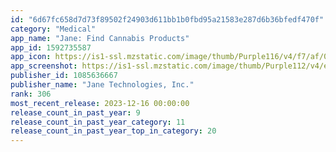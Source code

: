 ```yaml
---
id: "6d67fc658d7d73f89502f24903d611bb1b0fbd95a21583e287d6b36bfedf470f"
category: "Medical"
app_name: "Jane: Find Cannabis Products"
app_id: 1592735587
app_icon: https://is1-ssl.mzstatic.com/image/thumb/Purple116/v4/f7/af/02/f7af026c-3f0c-89a3-a618-0b83140fbdc0/AppIcon-1x_U007ephone-85-220.png/1024x1024bb.png
app_screenshot: https://is1-ssl.mzstatic.com/image/thumb/Purple112/v4/ee/3c/f0/ee3cf0c9-c0c6-9ec0-fe2a-bfa115ed7fc9/83974d23-3ccc-4673-81ae-73e67adb4a39_Jane_Technologies_Jane_iOS_6.5_US_SS_Mockups_220816_V1_01_A.png/1284x2778bb.png
publisher_id: 1085636667
publisher_name: "Jane Technologies, Inc."
rank: 306
most_recent_release: 2023-12-16 00:00:00
release_count_in_past_year: 9
release_count_in_past_year_category: 11
release_count_in_past_year_top_in_category: 20
---
```


